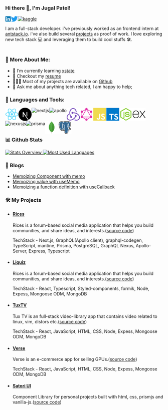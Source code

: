 ### Hi there 👋, I'm Jugal Patel!

<a href='https://www.linkedin.com/in/rahul-jha98/'><img align='left' alt="linkedin" src="https://raw.githubusercontent.com/devicons/devicon/master/icons/linkedin/linkedin-original.svg" height='18px'/></a>
<a href='https://twitter.com/jharahul98/'><img align='left' alt="twitter" src="https://raw.githubusercontent.com/devicons/devicon/master/icons/twitter/twitter-original.svg" height='18px'/></a>
<a href='https://peerlist.io/jugal'><img alt="kaggle" src="https://peerlist.io/images/peerlistlogofooter.svg" height='18px'/></a>

I am a full-stack developer. i've previously worked as an frontend intern at [antstack.io](https://antstack.io). i've also build several [projects](./README.md#🛠️-my-projects) as proof of work. I love exploring new tech stack 💻 and leveraging them to build cool stuffs 🛠️.
<br/>
<br/>

### 🧐 More About Me:

- 🌱 I’m currently learning [xstate](https://xstate.js.org/)
- 📝 Checkout my [resume](https://drive.google.com/file/d/1Du_2eog-iTlgIPSCwtJVtlmdCHzJ0Q1E/view)
- 👨🏻‍💻 Most of my projects are available on [Github](https://github.com/jugalkpatel?tab=repositories)
- 💬 Ask me about anything tech related, I am happy to help;

### 🔨 Languages and Tools:

<a href="https://reactjs.org/" target="_blank"> <img align="left" src="https://raw.githubusercontent.com/devicons/devicon/master/icons/react/react-original.svg" alt="react" height="42px"/> </a>
<a href="https://nextjs.org/" target="_blank"> <img align="left" src="https://raw.githubusercontent.com/devicons/devicon/master/icons/nextjs/nextjs-original.svg" alt="nextjs" height="42px"/> </a>
<a href="https://nextjs.org/" target="_blank"> <img align="left" src="https://avatars.githubusercontent.com/u/44914786?s=200&v=4" alt="nextjs" height="42px"/> </a>
<a href="https://www.apollographql.com/" target="_blank"><img align="left" alt="apollo" height ="42px" src="https://user-images.githubusercontent.com/841294/53402609-b97a2180-39ba-11e9-8100-812bab86357c.png"></a>
<a href="https://redux.js.org/" target="_blank"> <img align="left" alt="redux" height ="42px" src="https://raw.githubusercontent.com/devicons/devicon/master/icons/redux/redux-original.svg"> </a>
<a href="https://graphql.org/" target="_blank"><img align="left" alt="graphql" height ="42px" src="https://raw.githubusercontent.com/devicons/devicon/master/icons/graphql/graphql-plain.svg"></a>
<a href="https://developer.mozilla.org/en-US/docs/Web/JavaScript" target="_blank"> <img align="left" alt="JavaScript" height ="42px"  src="https://raw.githubusercontent.com/devicons/devicon/master/icons/javascript/javascript-plain.svg"> </a>
<a href="https://www.typescriptlang.org/" target="_blank"><img align="left" alt="Typescirpt" height ="42px" src="https://raw.githubusercontent.com/devicons/devicon/master/icons/typescript/typescript-original.svg"></a>
<a href="https://nodejs.org" target="_blank"><img align="left" alt="Node.js" height ="42px" src="https://raw.githubusercontent.com/devicons/devicon/master/icons/nodejs/nodejs-plain.svg"></a>
<a href="https://expressjs.com/" target="_blank"><img align="left" alt="expressjs" height ="42px" src="https://raw.githubusercontent.com/devicons/devicon/master/icons/express/express-original.svg"></a>
<a href="https://nexusjs.org/" target="_blank"><img align="left" alt="nexusjs" height ="42px" src="https://i.imgur.com/Y5BgDGl.png"></a>
<a href="https://www.prisma.io/" target="_blank"><img align="left" alt="prisma" height ="42px" src="https://website-v9.vercel.app/logo-dark.svg"></a>
<a href="https://www.mongodb.com/" target="_blank"><img align="left" alt="mongodb" height ="42px" src="https://raw.githubusercontent.com/devicons/devicon/master/icons/mongodb/mongodb-original.svg"></a>
<a href="https://www.postgresql.org/" target="_blank"><img align="left" alt="postgresql" height ="42px" src="https://raw.githubusercontent.com/devicons/devicon/master/icons/postgresql/postgresql-original.svg"></a>

<br />
<br />
<br />
<br />

### 📊 Github Stats

<a href='https://github.com/jugalkpatel/github-stats-transparent'>
  
![Stats Overview](https://github-readme-stats.vercel.app/api?username=jugalkpatel&count_private=true&show_icons=true&theme=github_dark)
![Most Used Languages](https://github-readme-stats.vercel.app/api/top-langs/?username=jugalkpatel&layout=compact&theme=github_dark)
</a>

### 📝 Blogs

- [Memoizing Component with memo](https://jugal.hashnode.dev/1-memoizing-component-with-memo)
- [Memoizing value with useMemo](https://jugal.hashnode.dev/2-memoizing-value-with-usememo)
- [Memoizing a function definition with useCallback](https://jugal.hashnode.dev/3-memoizing-a-function-definition-with-usecallback)

### 🛠️ My Projects

- #### [Rices](https://rices-media.netlify.app/popular)

  Rices is a forum-based social media application that helps you build communities, and share ideas, and interests.([<u>source code</u>](https://github.com/jugalkpatel/Social-Media/tree/development))

  TechStack - Next.js, GraphQL(Apollo client), graphql-codegen, TypeScript, mantine, Prisma, PostgreSQL, GraphQL Nexus, Apollo-Server, Express, Typescript

- #### [Liquiz](https://liquiz.netlify.app/)

  Rices is a forum-based social media application that helps you build communities, and share ideas, and interests.([<u>source code</u>](https://github.com/jugalkpatel/Component_Library/tree/development))

  TechStack - React, Typescript, Styled-components, formik, Node, Expess, Mongoose ODM, MongoDB

- #### [TuxTV](https://tuxtv.netlify.app/)

  Tux TV is an full-stack video-library app that contains video related to linux, vim, distors etc.([<u>source code</u>](https://github.com/jugalkpatel/Tux-TV/tree/development--frontend))

  TechStack - React, JavaScript, HTML, CSS, Node, Expess, Mongoose ODM, MongoDB

- #### [Verse](https://gpuverse.netlify.app/)

  Verse is an e-commerce app for selling GPUs.([<u>source code</u>](https://github.com/jugalkpatel/E-commerce/tree/development--frontend))

  TechStack - React, JavaScript, HTML, CSS, Node, Expess, Mongoose ODM, MongoDB

- #### [Satori UI](https://satori-ui.netlify.app)

  Component Library for personal projects built with html, css, prismjs and vanilla-js.([<u>source code</u>](https://github.com/jugalkpatel/Component_Library/tree/development))
